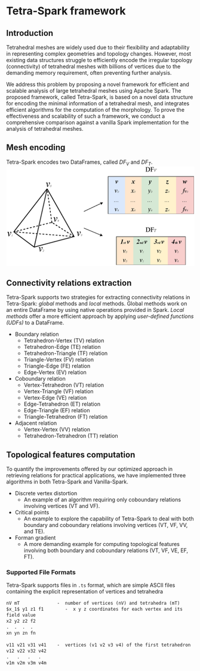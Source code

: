 # Tetra-Spark framework

## Introduction
Tetrahedral meshes are widely used due to their flexibility and adaptability in representing complex geometries and topology changes. However, most existing data structures struggle to efficiently encode the irregular topology (connectivity) of tetrahedral meshes with billions of vertices due to the demanding memory requirement, often preventing further analysis.

We address this problem by proposing a novel framework for efficient and scalable analysis of large tetrahedral meshes using Apache Spark. The proposed framework, called Tetra-Spark, is based on a novel data structure for encoding the minimal information of a tetrahedral mesh, and integrates efficient algorithms for the computation of the morphology. To prove the effectiveness and scalability of such a framework, we conduct a comprehensive comparison against a vanilla Spark implementation for the analysis of tetrahedral meshes.

## Mesh encoding
Tetra-Spark encodes two DataFrames, called $DF_V$ and $DF_T$. 
![DataFrames to encode a tetrahedral mesh](Tetra_Spark_DataFrames.png)

## Connectivity relations extraction
Tetra-Spark supports two strategies for extracting connectivity relations in Tetra-Spark: *global* methods and *local* methods. Global methods work on an entire DataFrame by using native operations provided in Spark. *Local methods* offer a more efficient approach by applying *user-defined functions (UDFs)* to a DataFrame.

+ Boundary relation
  * Tetrahedron-Vertex (TV) relation
  * Tetrahedron-Edge (TE) relation
  * Tetrahedron-Triangle (TF) relation
  * Triangle-Vertex (FV) relation
  * Triangle-Edge (FE) relation
  * Edge-Vertex (EV) relation
+ Coboundary relation
  * Vertex-Tetrahedron (VT) relation
  * Vertex-Triangle (VF) relation
  * Vertex-Edge (VE) relation
  * Edge-Tetrahedron (ET) relation
  * Edge-Triangle (EF) relation
  * Triangle-Tetrahedron (FT) relation
+ Adjacent relation
  * Vertex-Vertex (VV) relation
  * Tetrahedron-Tetrahedron (TT) relation
 
## Topological features computation
To quantify the improvements offered by our optimized approach in retrieving relations for practical applications, we have implemented three algorithms in both Tetra-Spark and Vanilla-Spark.
+ Discrete vertex distortion
  - An example of an algorithm requiring only coboundary relations involving vertices (VT and VF).
+ Critical points
  - An example to explore the capability of Tetra-Spark to deal with both boundary and coboundary relations involving vertices (VT, VF, VV, and TE).
+ Forman gradient
  - A more demanding example for computing topological features involving both boundary and coboundary relations (VT, VF, VE, EF, FT).

### Supported File Formats ###

Tetra-Spark supports files in `.ts` format, which are simple ASCII files containing the explicit representation of vertices and tetrahedra
```
nV mT              -  number of vertices (nV) and tetrahedra (mT)
$x_1$ y1 z1 f1        -  x y z coordinates for each vertex and its field value
x2 y2 z2 f2
.  .  .  .
xn yn zn fn

v11 v21 v31 v41    -  vertices (v1 v2 v3 v4) of the first tetrahedron
v12 v22 v32 v42
.   .   .   .
v1m v2m v3m v4m

